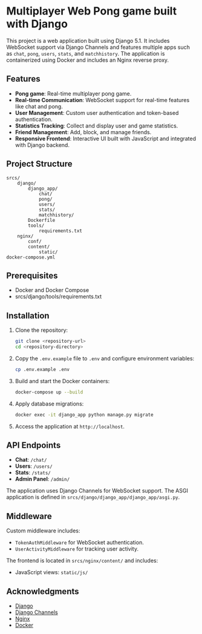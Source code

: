 # Multiplayer Web Pong game built with Django

This project is a web application built using Django 5.1. It includes WebSocket support via Django Channels and features multiple apps such as `chat`, `pong`, `users`, `stats`, and `matchhistory`. The application is containerized using Docker and includes an Nginx reverse proxy.

## Features

- **Pong game**: Real-time multiplayer pong game.
- **Real-time Communication**: WebSocket support for real-time features like chat and pong.
- **User Management**: Custom user authentication and token-based authentication.
- **Statistics Tracking**: Collect and display user and game statistics.
- **Friend Management**: Add, block, and manage friends.
- **Responsive Frontend**: Interactive UI built with JavaScript and integrated with Django backend.

## Project Structure

```
srcs/
    django/
        django_app/
            chat/
            pong/
            users/
            stats/
            matchhistory/
        Dockerfile
        tools/
            requirements.txt
    nginx/
        conf/
        content/
            static/
docker-compose.yml
```

## Prerequisites
- Docker and Docker Compose
- srcs/django/tools/requirements.txt

## Installation

1. Clone the repository:
   ```bash
   git clone <repository-url>
   cd <repository-directory>
   ```

2. Copy the `.env.example` file to `.env` and configure environment variables:
   ```bash
   cp .env.example .env
   ```

3. Build and start the Docker containers:
   ```bash
   docker-compose up --build
   ```

4. Apply database migrations:
   ```bash
   docker exec -it django_app python manage.py migrate
   ```

5. Access the application at `http://localhost`.

## API Endpoints

- **Chat**: `/chat/`
- **Users**: `/users/`
- **Stats**: `/stats/`
- **Admin Panel**: `/admin/`

The application uses Django Channels for WebSocket support. The ASGI application is defined in `srcs/django/django_app/django_app/asgi.py`.

## Middleware

Custom middleware includes:
- `TokenAuthMiddleware` for WebSocket authentication.
- `UserActivityMiddleware` for tracking user activity.

The frontend is located in `srcs/nginx/content/` and includes:
- JavaScript views: `static/js/`

## Acknowledgments
- [Django](https://www.djangoproject.com/)
- [Django Channels](https://channels.readthedocs.io/)
- [Nginx](https://www.nginx.com/)
- [Docker](https://www.docker.com/)